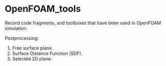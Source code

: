 # OpenFOAM_tools
Record code fragments, and toolboxes that have been used in OpenFOAM simulation.


Postprocessing:
1. Free surface plane.
2. Surface Distance Function (SDF).
3. Selected 2D plane.
